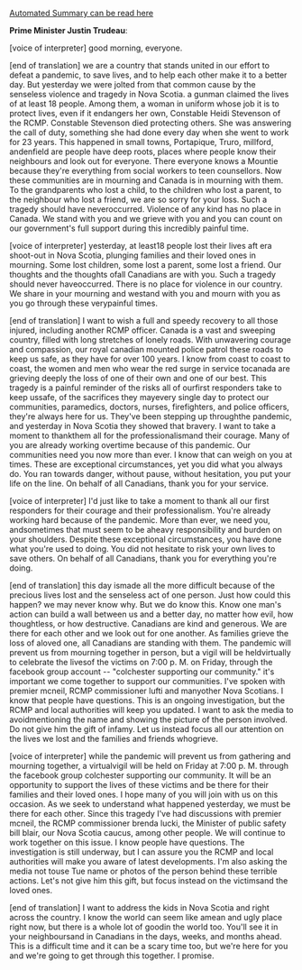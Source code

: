 [Automated Summary can be read here](./trudeau_summary.md)



**Prime Minister Justin Trudeau**:



[voice of interpreter] good morning, everyone.


[end of translation] we are a country that stands united in our effort to defeat a pandemic, to save lives, and to help each other make it to a better day.
But yesterday we were jolted from that common cause by the senseless violence and tragedy in Nova Scotia.
a gunman claimed the lives of at least 18 people.
Among them, a woman in uniform whose job it is to protect lives, even if it endangers her own, Constable Heidi Stevenson of the RCMP.
Constable Stevenson died protecting others.
She was answering the call of duty, something she had done every day when she went to work for 23 years.
This happened in small towns, Portapique, Truro, millford, andenfield are people have deep roots, places where people know their neighbours and look out for everyone.
There everyone knows a Mountie because they're everything from social workers to teen counsellors.
Now these communities are in mourning and Canada is in mourning with them.
To the grandparents who lost a child, to the children who lost a parent, to the neighbour who lost a friend, we are so sorry for your loss.
Such a tragedy should have neveroccurred.
Violence of any kind has no place in Canada.
We stand with you and we grieve with you and you can count on our government's full support during this incredibly painful time.
 

[voice of interpreter] yesterday, at least18 people lost their lives aft era shoot-out in Nova Scotia, plunging families and their loved ones in mourning.
Some lost children, some lost a parent, some lost a friend.
Our thoughts and the thoughts ofall Canadians are with you.
Such a tragedy should never haveoccurred.
There is no place for violence in our country.
We share in your mourning and westand with you and mourn with you as you go through these verypainful times.


[end of translation] I want to wish a full and speedy recovery to all those injured, including another RCMP officer.
Canada is a vast and sweeping country, filled with long stretches of lonely roads.
With unwavering courage and compassion, our royal canadian mounted police patrol these roads to keep us safe, as they have for over 100 years.
I know from coast to coast to coast, the women and men who wear the red surge in service tocanada are grieving deeply the loss of one of their own and one of our best.
This tragedy is a painful reminder of the risks all of ourfirst responders take to keep ussafe, of the sacrifices they mayevery single day to protect our communities, paramedics, doctors, nurses, firefighters, and police officers, they're always here for us. They've been stepping up throughthe pandemic, and yesterday in Nova Scotia they showed that bravery.
I want to take a moment to thankthem all for the professionalismand their courage.
Many of you are already working overtime because of this pandemic.
Our communities need you now more than ever.
I know that can weigh on you at times.
These are exceptional circumstances, yet you did what you always do. You ran towards danger, without pause, without hesitation, you put your life on the line.
On behalf of all Canadians, thank you for your service.
 

[voice of interpreter] I'd just like to take a moment to thank all our first responders for their courage and their professionalism.
You're already working hard because of the pandemic.
More than ever, we need you, andsometimes that must seem to be aheavy responsibility and burden on your shoulders.
Despite these exceptional circumstances, you have done what you're used to doing.
You did not hesitate to risk your own lives to save others.
On behalf of all Canadians, thank you for everything you're doing.


[end of translation] this day ismade all the more difficult because of the precious lives lost and the senseless act of one person.
Just how could this happen? we may never know why.
But we do know this.
Know one man's action can build a wall between us and a better day, no matter how evil, how thoughtless, or how destructive.
Canadians are kind and generous.
We are there for each other and we look out for one another.
As families grieve the loss of aloved one, all Canadians are standing with them.
The pandemic will prevent us from mourning together in person, but a vigil will be heldvirtually to celebrate the livesof the victims on 7:00 p. M. on Friday, through the facebook group account -- "colchester supporting our community." it's important we come together to support our communities.
I've spoken with premier mcneil, RCMP commissioner lufti and manyother Nova Scotians.
I know that people have questions.
This is an ongoing investigation, but the RCMP and local authorities will keep you updated.
I want to ask the media to avoidmentioning the name and showing the picture of the person involved.
Do not give him the gift of infamy.
Let us instead focus all our attention on the lives we lost and the families and friends whogrieve.
 

[voice of interpreter] while the pandemic will prevent us from gathering and mourning together, a virtualvigil will be held on Friday at 7:00 p. M. through the facebook group colchester supporting our community.
It will be an opportunity to support the lives of these victims and be there for their families and their loved ones.
I hope many of you will join with us on this occasion.
As we seek to understand what happened yesterday, we must be there for each other.
Since this tragedy I've had discussions with premier mcneil, the RCMP commissioner brenda lucki, the Minister of public safety bill blair, our Nova Scotia caucus, among other people.
We will continue to work together on this issue.
I know people have questions.
The investigation is still underway, but I can assure you the RCMP and local authorities will make you aware of latest developments.
I'm also asking the media not touse Tue name or photos of the person behind these terrible actions.
Let's not give him this gift, but focus instead on the victimsand the loved ones.


[end of translation] I want to address the kids in Nova Scotia and right across the country.
I know the world can seem like amean and ugly place right now, but there is a whole lot of goodin the world too.
You'll see it in your neighboursand in Canadians in the days, weeks, and months ahead.
This is a difficult time and it can be a scary time too, but we're here for you and we're going to get through this together.
I promise.




